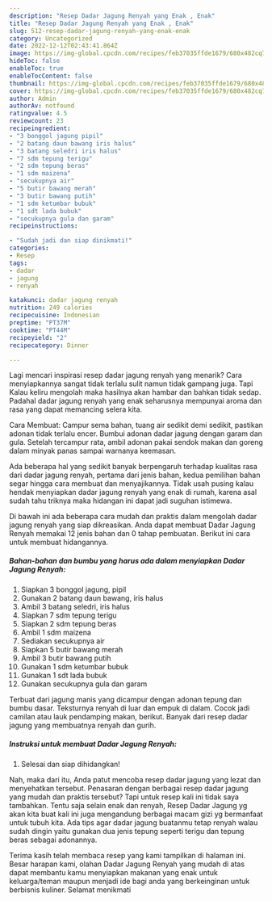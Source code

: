 ```yaml
---
description: "Resep Dadar Jagung Renyah yang Enak , Enak"
title: "Resep Dadar Jagung Renyah yang Enak , Enak"
slug: 512-resep-dadar-jagung-renyah-yang-enak-enak
category: Uncategorized
date: 2022-12-12T02:43:41.864Z
image: https://img-global.cpcdn.com/recipes/feb37035ffde1679/680x482cq70/dadar-jagung-renyah-foto-resep-utama.jpg
hideToc: false
enableToc: true
enableTocContent: false
thumbnail: https://img-global.cpcdn.com/recipes/feb37035ffde1679/680x482cq70/dadar-jagung-renyah-foto-resep-utama.jpg
cover: https://img-global.cpcdn.com/recipes/feb37035ffde1679/680x482cq70/dadar-jagung-renyah-foto-resep-utama.jpg
author: Admin
authorAv: notfound
ratingvalue: 4.5
reviewcount: 23
recipeingredient:
- "3 bonggol jagung pipil"
- "2 batang daun bawang iris halus"
- "3 batang seledri iris halus"
- "7 sdm tepung terigu"
- "2 sdm tepung beras"
- "1 sdm maizena"
- "secukupnya air"
- "5 butir bawang merah"
- "3 butir bawang putih"
- "1 sdm ketumbar bubuk"
- "1 sdt lada bubuk"
- "secukupnya gula dan garam"
recipeinstructions:

- "Sudah jadi dan siap dinikmati!"
categories:
- Resep
tags:
- dadar
- jagung
- renyah

katakunci: dadar jagung renyah 
nutrition: 249 calories
recipecuisine: Indonesian
preptime: "PT37M"
cooktime: "PT44M"
recipeyield: "2"
recipecategory: Dinner

---
```



Lagi mencari inspirasi resep dadar jagung renyah yang menarik? Cara menyiapkannya sangat tidak terlalu sulit namun tidak gampang juga. Tapi Kalau keliru mengolah maka hasilnya akan hambar dan bahkan tidak sedap. Padahal dadar jagung renyah yang enak seharusnya mempunyai aroma dan rasa yang dapat memancing selera kita.


Cara Membuat: Campur sema bahan, tuang air sedikit demi sedikit, pastikan adonan tidak terlalu encer. Bumbui adonan dadar jagung dengan garam dan gula. Setelah tercampur rata, ambil adonan pakai sendok makan dan goreng dalam minyak panas sampai warnanya keemasan.

Ada beberapa hal yang sedikit banyak berpengaruh terhadap kualitas rasa dari dadar jagung renyah, pertama dari jenis bahan, kedua pemilihan bahan segar hingga cara membuat dan menyajikannya. Tidak usah pusing kalau hendak menyiapkan dadar jagung renyah yang enak di rumah, karena asal sudah tahu triknya maka hidangan ini dapat jadi suguhan istimewa.


Di bawah ini ada beberapa cara mudah dan praktis dalam mengolah dadar jagung renyah yang siap dikreasikan. Anda dapat membuat Dadar Jagung Renyah memakai 12 jenis bahan dan 0 tahap pembuatan. Berikut ini cara untuk membuat hidangannya.

<!--inarticleads1-->

##### Bahan-bahan dan bumbu yang harus ada dalam menyiapkan Dadar Jagung Renyah:

1. Siapkan 3 bonggol jagung, pipil
1. Gunakan 2 batang daun bawang, iris halus
1. Ambil 3 batang seledri, iris halus
1. Siapkan 7 sdm tepung terigu
1. Siapkan 2 sdm tepung beras
1. Ambil 1 sdm maizena
1. Sediakan secukupnya air
1. Siapkan 5 butir bawang merah
1. Ambil 3 butir bawang putih
1. Gunakan 1 sdm ketumbar bubuk
1. Gunakan 1 sdt lada bubuk
1. Gunakan secukupnya gula dan garam


Terbuat dari jagung manis yang dicampur dengan adonan tepung dan bumbu dasar. Teksturnya renyah di luar dan empuk di dalam. Cocok jadi camilan atau lauk pendamping makan, berikut. Banyak dari resep dadar jagung yang membuatnya renyah dan gurih. 

<!--inarticleads2-->

##### Instruksi untuk membuat Dadar Jagung Renyah:


1. Selesai dan siap dihidangkan!

Nah, maka dari itu, Anda patut mencoba resep dadar jagung yang lezat dan menyehatkan tersebut. Penasaran dengan berbagai resep dadar jagung yang mudah dan praktis tersebut? Tapi untuk resep kali ini tidak saya tambahkan. Tentu saja selain enak dan renyah, Resep Dadar Jagung yg akan kita buat kali ini juga mengandung berbagai macam gizi yg bermanfaat untuk tubuh kita. Ada tips agar dadar jagung buatanmu tetap renyah walau sudah dingin yaitu gunakan dua jenis tepung seperti terigu dan tepung beras sebagai adonannya. 

Terima kasih telah membaca resep yang kami tampilkan di halaman ini. Besar harapan kami, olahan Dadar Jagung Renyah yang mudah di atas dapat membantu kamu menyiapkan makanan yang enak untuk keluarga/teman maupun menjadi ide bagi anda yang berkeinginan untuk berbisnis kuliner. Selamat menikmati
